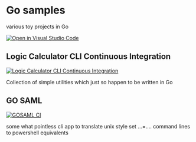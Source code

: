 # Go samples
various toy projects in Go

[![Open in Visual Studio Code](https://open.vscode.dev/badges/open-in-vscode.svg)](https://open.vscode.dev/organization/repository)

## Logic Calculator CLI Continuous Integration

[![Logic Calculator CLI Continuous Integration](https://github.com/tsmoreland/go-misc/actions/workflows/logic-calculator-cli-CI.yml/badge.svg)](https://github.com/tsmoreland/go-sample/actions/workflows/logic-calculator-cli-CI.yml)

Collection of simple utilities which just so happen to be written in Go

## GO SAML

[![GOSAML CI](https://github.com/tsmoreland/go-misc/actions/workflows/gosaml.yml/badge.svg)](https://github.com/tsmoreland/go-misc/actions/workflows/gosaml.yml)

some what pointless cli app to translate unix style set ...=.... command lines to powershell equivalents
